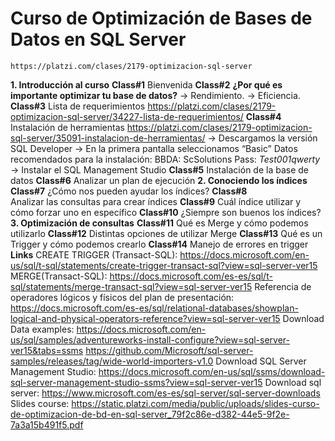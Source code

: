 # Curso de Optimización de Bases de Datos en SQL Server
    https://platzi.com/clases/2179-optimizacion-sql-server
**1. Introducción al curso**
    **Class#1**
        Bienvenida
     **Class#2**
        **¿Por qué es importante optimizar tu base de datos?**
            -> Rendimiento.
            -> Eficiencia.
    **Class#3**
        Lista de requerimientos
            https://platzi.com/clases/2179-optimizacion-sql-server/34227-lista-de-requerimientos/
    **Class#4**
        Instalación de herramientas
            https://platzi.com/clases/2179-optimizacion-sql-server/35091-instalacion-de-herramientas/
            -> Descargamos la versión SQL Developer
            -> En la primera pantalla seleccionamos “Basic”
                Datos recomendados para la instalación:
                    BBDA: ScSolutions
                    Pass: *Test001qwerty*
            -> Instalar el SQL Management Studio
    **Class#5**
        Instalación de la base de datos
    **Class#6**
        Analizar un plan de ejecución
**2. Conociendo los índices**
    **Class#7**
        ¿Cómo nos pueden ayudar los índices?
    **Class#8**    
        Analizar las consultas para crear índices
    **Class#9**
        Cuál índice utilizar y cómo forzar uno en específico
    **Class#10**
        ¿Siempre son buenos los índices?
**3. Optimización de consultas**
    **Class#11**
        Qué es Merge y cómo podemos utilizarlo
    **Class#12**
        Distintas opciones de utilizar Merge
    **Class#13**
        Qué es un Trigger y cómo podemos crearlo
    **Class#14**
        Manejo de errores en trigger
**Links**
    CREATE TRIGGER (Transact-SQL): 
        https://docs.microsoft.com/en-us/sql/t-sql/statements/create-trigger-transact-sql?view=sql-server-ver15
    MERGE(Transact-SQL):
        https://docs.microsoft.com/es-es/sql/t-sql/statements/merge-transact-sql?view=sql-server-ver15
    Referencia de operadores lógicos y físicos del plan de presentación:
        https://docs.microsoft.com/es-es/sql/relational-databases/showplan-logical-and-physical-operators-reference?view=sql-server-ver15
    Download Data examples:
        https://docs.microsoft.com/en-us/sql/samples/adventureworks-install-configure?view=sql-server-ver15&tabs=ssms
        https://github.com/Microsoft/sql-server-samples/releases/tag/wide-world-importers-v1.0
    Download SQL Server Management Studio:
        https://docs.microsoft.com/en-us/sql/ssms/download-sql-server-management-studio-ssms?view=sql-server-ver15
    Download sql server:
        https://www.microsoft.com/es-es/sql-server/sql-server-downloads
    Slides course:
        https://static.platzi.com/media/public/uploads/slides-curso-de-optimizacion-de-bd-en-sql-server_79f2c86e-d382-44e5-9f2e-7a3a15b491f5.pdf